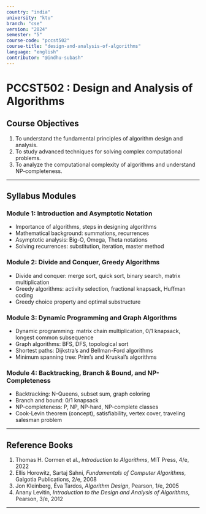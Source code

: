 ```yaml
---
country: "india"
university: "ktu"
branch: "cse"
version: "2024"
semester: "5"
course-code: "pccst502"
course-title: "design-and-analysis-of-algorithms"
language: "english"
contributor: "@indhu-subash"
---
```


# PCCST502 : Design and Analysis of Algorithms

## Course Objectives

1. To understand the fundamental principles of algorithm design and analysis.  
2. To study advanced techniques for solving complex computational problems.  
3. To analyze the computational complexity of algorithms and understand NP-completeness.  

---

## Syllabus Modules

### Module 1: Introduction and Asymptotic Notation
- Importance of algorithms, steps in designing algorithms  
- Mathematical background: summations, recurrences  
- Asymptotic analysis: Big-O, Omega, Theta notations  
- Solving recurrences: substitution, iteration, master method  

### Module 2: Divide and Conquer, Greedy Algorithms
- Divide and conquer: merge sort, quick sort, binary search, matrix multiplication  
- Greedy algorithms: activity selection, fractional knapsack, Huffman coding  
- Greedy choice property and optimal substructure  

### Module 3: Dynamic Programming and Graph Algorithms
- Dynamic programming: matrix chain multiplication, 0/1 knapsack, longest common subsequence  
- Graph algorithms: BFS, DFS, topological sort  
- Shortest paths: Dijkstra’s and Bellman-Ford algorithms  
- Minimum spanning tree: Prim’s and Kruskal’s algorithms  

### Module 4: Backtracking, Branch & Bound, and NP-Completeness
- Backtracking: N-Queens, subset sum, graph coloring  
- Branch and bound: 0/1 knapsack  
- NP-completeness: P, NP, NP-hard, NP-complete classes  
- Cook-Levin theorem (concept), satisfiability, vertex cover, traveling salesman problem  

---

## Reference Books

1. Thomas H. Cormen et al., *Introduction to Algorithms*, MIT Press, 4/e, 2022  
2. Ellis Horowitz, Sartaj Sahni, *Fundamentals of Computer Algorithms*, Galgotia Publications, 2/e, 2008  
3. Jon Kleinberg, Éva Tardos, *Algorithm Design*, Pearson, 1/e, 2005  
4. Anany Levitin, *Introduction to the Design and Analysis of Algorithms*, Pearson, 3/e, 2012  

---

